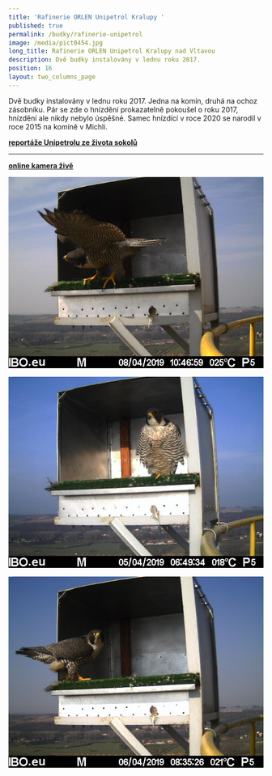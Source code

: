 ```yaml
---
title: 'Rafinerie ORLEN Unipetrol Kralupy '
published: true
permalink: /budky/rafinerie-unipetrol
image: /media/pict0454.jpg
long_title: Rafinerie ORLEN Unipetrol Kralupy nad Vltavou
description: Dvě budky instalovány v lednu roku 2017.
position: 16
layout: two_columns_page
---
```

Dvě budky instalovány v lednu roku 2017. Jedna na komín, druhá na ochoz zásobníku. Pár se zde o hnízdění prokazatelně pokoušel o roku 2017, hnízdění ale nikdy nebylo úspěšné. Samec hnízdící v roce 2020 se narodil v roce 2015 na komíně v Michli.

[**reportáže Unipetrolu ze života sokolů**](https://www.orlenunipetrol.cz/cs/zodpovedna_firma/zivotni-prostredi/starame-se-o-sokoly/Stranky/Starame-se-o-sokoly.aspx)

- - -

[**online kamera živě**](https://www.orlenunipetrol.cz/cs/zodpovedna_firma/zivotni-prostredi/starame-se-o-sokoly/Stranky/zajimavosti-z-budky-v-kralupech-nad-vltavou.aspx)



![](/media/pict0722.jpg)

![](/media/pict0438.jpg)

![](/media/pict0450.jpg)

